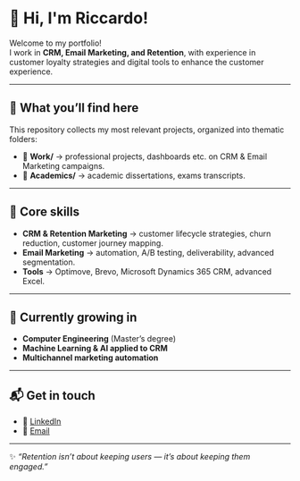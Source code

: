 # 👋 Hi, I'm Riccardo!

Welcome to my portfolio!  
I work in **CRM, Email Marketing, and Retention**, with experience in customer loyalty strategies and digital tools to enhance the customer experience.

---

## 🚀 What you’ll find here
This repository collects my most relevant projects, organized into thematic folders:

- 📂 **Work/** → professional projects, dashboards etc. on CRM & Email Marketing campaigns.  
- 📂 **Academics/** → academic dissertations, exams transcripts.  

---

## 🎯 Core skills
- **CRM & Retention Marketing** → customer lifecycle strategies, churn reduction, customer journey mapping.  
- **Email Marketing** → automation, A/B testing, deliverability, advanced segmentation.  
- **Tools** → Optimove, Brevo, Microsoft Dynamics 365 CRM, advanced Excel.  

---

## 🌱 Currently growing in
- **Computer Engineering** (Master’s degree)  
- **Machine Learning & AI applied to CRM**  
- **Multichannel marketing automation**  

---

## 📬 Get in touch
- 💼 [LinkedIn](https://www.linkedin.com/in/riccardo-raciti)  
- 📧 [Email](mailto:riccardo.raciti97@gmail.com)   

---

✨ *“Retention isn’t about keeping users — it’s about keeping them engaged.”*
